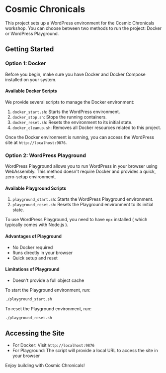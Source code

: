 # Cosmic Chronicals

This project sets up a WordPress environment for the Cosmic Chronicals workshop. You can choose between two methods to run the project: Docker or WordPress Playground.

## Getting Started

### Option 1: Docker

Before you begin, make sure you have Docker and Docker Compose installed on your system.

#### Available Docker Scripts

We provide several scripts to manage the Docker environment:

1. `docker_start.sh`: Starts the WordPress environment.
2. `docker_stop.sh`: Stops the running containers.
3. `docker_reset.sh`: Resets the environment to its initial state.
4. `docker_cleanup.sh`: Removes all Docker resources related to this project.

Once the Docker environment is running, you can access the WordPress site at `http://localhost:9876`.

### Option 2: WordPress Playground

WordPress Playground allows you to run WordPress in your browser using WebAssembly. This method doesn't require Docker and provides a quick, zero-setup environment.

#### Available Playground Scripts

1. `playground_start.sh`: Starts the WordPress Playground environment.
2. `playground_reset.sh`: Resets the Playground environment to its initial state.

To use WordPress Playground, you need to have `npx` installed ( which typically comes with Node.js ).

#### Advantages of Playground

- No Docker required
- Runs directly in your browser
- Quick setup and reset

#### Limitations of Playground

- Doesn't provide a full object cache

To start the Playground environment, run:

```bash
./playground_start.sh
```

To reset the Playground environment, run:

```bash
./playground_reset.sh
```

## Accessing the Site

- For Docker: Visit `http://localhost:9876`
- For Playground: The script will provide a local URL to access the site in your browser

Enjoy building with Cosmic Chronicals!